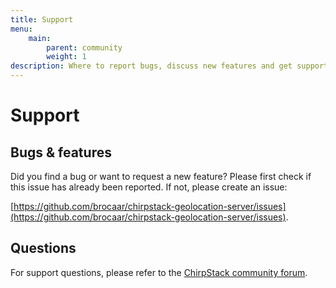 ```yaml
---
title: Support
menu:
    main:
        parent: community
        weight: 1
description: Where to report bugs, discuss new features and get support from the community.
---
```


# Support

## Bugs & features

Did you find a bug or want to request a new feature? Please first check if
this issue has already been reported. If not, please create an issue:

[https://github.com/brocaar/chirpstack-geolocation-server/issues](https://github.com/brocaar/chirpstack-geolocation-server/issues).

## Questions

For support questions, please refer to the [ChirpStack community forum](https://forum.chirpstack.io/).
